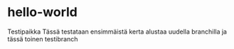 # hello-world
Testipaikka
Tässä testataan ensimmäistä kerta alustaa uudella branchilla
ja tässä toinen testibranch
